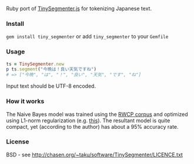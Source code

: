 Ruby port of [TinySegmenter.js](http://chasen.org/~taku/software/TinySegmenter/) for tokenizing Japanese text.

### Install

`gem install tiny_segmenter` or add `tiny_segmenter` to your `Gemfile`

### Usage

```ruby
ts = TinySegmenter.new
p ts.segment("今晩は！良い天気ですね")
# => ["今晩", "は", "！", "良い", "天気", "です", "ね"]
```

Input text should be UTF-8 encoded.

### How it works

The Naive Bayes model was trained using the [RWCP corpus](http://research.nii.ac.jp/src/list.html) and optimized using L1-norm regularization (e.g. [this](https://research.microsoft.com/pubs/78900/andrew07scalable.pdf)). The resultant model is quite compact, yet (according to the author) has about a 95% accuracy rate.

### License

BSD - see http://chasen.org/~taku/software/TinySegmenter/LICENCE.txt
